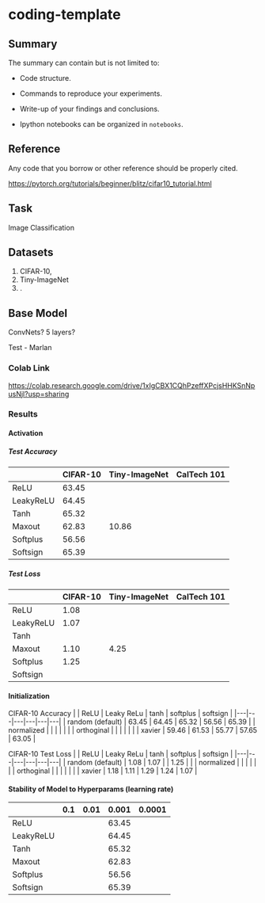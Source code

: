 # coding-template

## Summary

The summary can contain but is not limited to:

- Code structure.

- Commands to reproduce your experiments.

- Write-up of your findings and conclusions.

- Ipython notebooks can be organized in `notebooks`.

## Reference

Any code that you borrow or other reference should be properly cited.

https://pytorch.org/tutorials/beginner/blitz/cifar10_tutorial.html

## Task
Image Classification

## Datasets
1. CIFAR-10, 
2. Tiny-ImageNet
3. .

## Base Model
ConvNets?
5 layers?

Test - Marlan

### Colab Link
https://colab.research.google.com/drive/1xIgCBX1CQhPzeffXPcjsHHKSnNpusNjl?usp=sharing

### Results

#### Activation

##### Test Accuracy
|   | CIFAR-10 | Tiny-ImageNet | CalTech 101 |
|---|---|---|---|
|  ReLU | 63.45 |   |   |
|  LeakyReLU | 64.45 |   |   |
|  Tanh | 65.32  |   |   |
|  Maxout | 62.83 | 10.86 |   |
|  Softplus | 56.56  |   |   |
|  Softsign | 65.39  |   |   |


##### Test Loss
|   | CIFAR-10 | Tiny-ImageNet | CalTech 101 |
|---|---|---|---|
|  ReLU | 1.08 |   |   |
|  LeakyReLU | 1.07 |   |   |
|  Tanh |   |   |   |
|  Maxout | 1.10 | 4.25 |   |
|  Softplus | 1.25 |   |   |
|  Softsign |   |   |   |


#### Initialization
CIFAR-10 Accuracy
|   | ReLU | Leaky ReLu | tanh | softplus | softsign |
|---|---|---|---|---|---|
| random (default) | 63.45  | 64.45  | 65.32  | 56.56 | 65.39 |
|  normalized |   |   |   |   |   |
|  orthoginal |   |   |   |   |   |
|  xavier | 59.46  | 61.53  | 55.77  | 57.65  | 63.05  |

CIFAR-10 Test Loss
|   | ReLU | Leaky ReLu | tanh | softplus | softsign |
|---|---|---|---|---|---|
| random (default) | 1.08  | 1.07  |   | 1.25 |  |
|  normalized |   |   |   |   |   |
|  orthoginal |   |   |   |   |   |
|  xavier | 1.18  | 1.11  | 1.29  | 1.24  | 1.07  |

#### Stability of Model to Hyperparams (learning rate)
|   | 0.1 | 0.01 | 0.001 | 0.0001 |
|---|---|---|---|---|
|  ReLU |  |   | 63.45  |   |
|  LeakyReLU |  |   | 64.45 |   |
|  Tanh |   |   |  65.32 |  |
|  Maxout |  |   | 62.83  |  |
|  Softplus |  |   | 56.56  |   |
|  Softsign |   |   |  65.39 |   |
